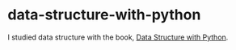 # data-structure-with-python

I studied data structure with the book, [Data Structure with Python](bit.ly/3vJS8Xv).
